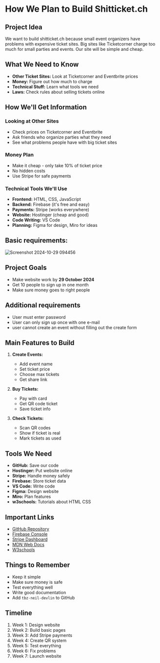 # How We Plan to Build Shitticket.ch

## Project Idea
We want to build shitticket.ch because small event organizers have problems with expensive ticket sites. Big sites like Ticketcorner charge too much for small parties and events. Our site will be simple and cheap.

## What We Need to Know
* **Other Ticket Sites:** Look at Ticketcorner and Eventbrite prices
* **Money:** Figure out how much to charge
* **Technical Stuff:** Learn what tools we need
* **Laws:** Check rules about selling tickets online

## How We'll Get Information
### Looking at Other Sites
* Check prices on Ticketcorner and Eventbrite
* Ask friends who organize parties what they need
* See what problems people have with big ticket sites

### Money Plan
* Make it cheap - only take 10% of ticket price
* No hidden costs
* Use Stripe for safe payments

### Technical Tools We'll Use
* **Frontend:** HTML, CSS, JavaScript
* **Backend:** Firebase (it's free and easy)
* **Payments:** Stripe (works everywhere)
* **Website:** Hostinger (cheap and good)
* **Code Writing:** VS Code
* **Planning:** Figma for design, Miro for ideas

## Basic requirements:
![Screenshot 2024-10-29 094456](https://github.com/user-attachments/assets/b96d1a64-e000-44e0-b168-c90b3bed6b72)


## Project Goals
* Make website work by **29 October 2024**
* Get 10 people to sign up in one month
* Make sure money goes to right people

## Additional requirements
* User must enter password
* User can only sign up once with one e-mail
* user cannot create an event without filling out the create form


## Main Features to Build
1. **Create Events:**
   * Add event name
   * Set ticket price
   * Choose max tickets
   * Get share link

2. **Buy Tickets:**
   * Pay with card
   * Get QR code ticket
   * Save ticket info

3. **Check Tickets:**
   * Scan QR codes
   * Show if ticket is real
   * Mark tickets as used

## Tools We Need
* **GitHub:** Save our code
* **Hostinger:** Put website online
* **Stripe:** Handle money safely
* **Firebase:** Store ticket data
* **VS Code:** Write code
* **Figma:** Design website
* **Miro:** Plan features
* **w3schools:** Tutorials about HTML CSS 

## Important Links
* [GitHub Repository](https://github.com/Nepomuk5665/ShitTicket)
* [Firebase Console](https://console.firebase.google.com/)
* [Stripe Dashboard](https://dashboard.stripe.com/)
* [MDN Web Docs](https://developer.mozilla.org/)
* [W3schools](https://www.w3schools.com/)

## Things to Remember
* Keep it simple
* Make sure money is safe
* Test everything well
* Write good documentation
* Add `tbz-neil-devlin` to GitHub

## Timeline
1. Week 1: Design website
2. Week 2: Build basic pages
3. Week 3: Add Stripe payments
4. Week 4: Create QR system
5. Week 5: Test everything
6. Week 6: Fix problems
7. Week 7: Launch website
